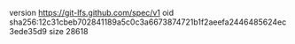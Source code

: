 version https://git-lfs.github.com/spec/v1
oid sha256:12c31cbeb702841189a5c0c3a6673874721b1f2aeefa2446485624ec3ede35d9
size 28618
